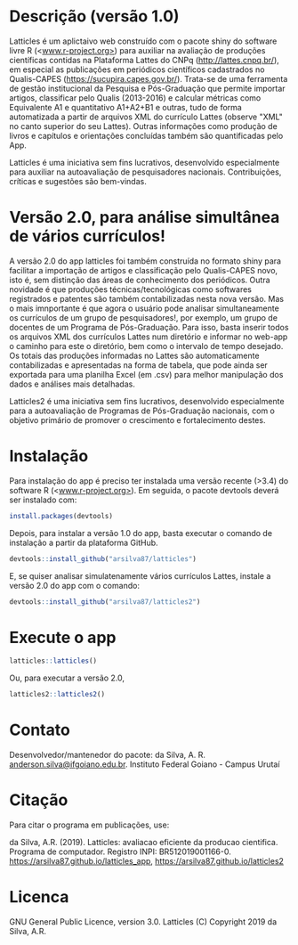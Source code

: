 # Descrição (versão 1.0)
Latticles é um aplictaivo web construído com o pacote shiny do software livre R (<www.r-project.org>) para auxiliar na avaliação de produções científicas contidas na Plataforma Lattes do CNPq (<http://lattes.cnpq.br/>), em especial as publicações em periódicos científicos cadastrados no Qualis-CAPES (<https://sucupira.capes.gov.br/>). Trata-se de uma ferramenta de gestão institucional da Pesquisa e Pós-Graduação que permite importar artigos, classificar pelo Qualis (2013-2016) e calcular métricas como Equivalente A1 e quantitativo A1+A2+B1 e outras, tudo de forma automatizada a partir de arquivos XML do currículo Lattes (observe "XML" no canto superior do seu Lattes). Outras informações como produção de livros e capítulos e orientações concluídas também são quantificadas pelo App.

Latticles é uma iniciativa sem fins lucrativos, desenvolvido especialmente para auxiliar na autoavaliação de pesquisadores nacionais. Contribuições, críticas e sugestões são bem-vindas.

# Versão 2.0, para análise simultânea de vários currículos!
A versão 2.0 do app latticles foi também construída no formato shiny para facilitar a importação de artigos e classificação pelo Qualis-CAPES novo, isto é, sem distinção das áreas de conhecimento dos periódicos. Outra novidade é que produções técnicas/tecnológicas como softwares registrados e patentes são também contabilizadas nesta nova versão. Mas o mais imnportante é que agora o usuário pode analisar simultaneamente os currículos de um grupo de pesquisadores!, por exemplo, um grupo de docentes de um Programa de Pós-Graduação. Para isso, basta inserir todos os arquivos XML dos currículos Lattes num diretório e informar no web-app o caminho para este o diretório, bem como o intervalo de tempo desejado. Os totais das produções informadas no Lattes são automaticamente contabilizadas e apresentadas na forma de tabela, que pode ainda ser exportada para uma planilha Excel (em .csv) para melhor manipulação dos dados e análises mais detalhadas.

Latticles2 é uma iniciativa sem fins lucrativos, desenvolvido especialmente para a autoavaliação de Programas de Pós-Graduação nacionais, com o objetivo primário de promover o crescimento e fortalecimento destes.

# Instalação

Para instalação do app é preciso ter instalada uma versão recente (>3.4) do software R (<www.r-project.org>). Em seguida, o pacote devtools deverá ser instalado com:

```r
install.packages(devtools)
```

Depois, para instalar a versão 1.0 do app, basta executar o comando de instalação a partir da plataforma GitHub.
```r
devtools::install_github("arsilva87/latticles")
```
E, se quiser analisar simulatenamente vários currículos Lattes, instale a versão 2.0 do app com o comando:
```r
devtools::install_github("arsilva87/latticles2")
```

# Execute o app
```r
latticles::latticles()
```
Ou, para executar a versão 2.0,
```r
latticles2::latticles2()
```

# Contato
Desenvolvedor/mantenedor do pacote: da Silva, A. R. <anderson.silva@ifgoiano.edu.br>.
Instituto Federal Goiano - Campus Urutaí

# Citação
Para citar o programa em publicações, use:

da Silva, A.R. (2019). Latticles: avaliacao eficiente da producao cientifica. Programa de computador. Registro INPI: BR512019001166-0. <https://arsilva87.github.io/latticles_app>, <https://arsilva87.github.io/latticles2>

# Licenca
GNU General Public Licence, version 3.0.
Latticles (C) Copyright 2019 da Silva, A.R.
